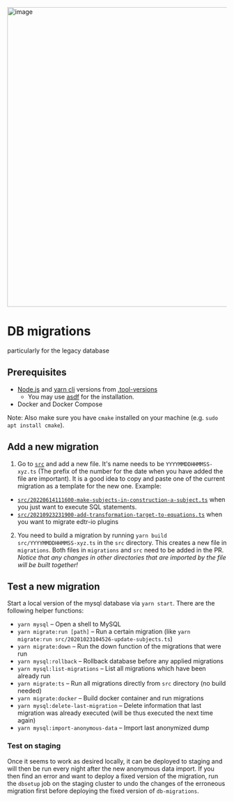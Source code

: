 <img width="688" alt="image" src="https://github.com/serlo/db-migrations/assets/1258870/e19d4bc1-977c-4327-ab06-7b187e4dc8ab">

# DB migrations

particularly for the legacy database

## Prerequisites

- [Node.js](https://nodejs.org/) and [yarn cli](https://yarnpkg.com/cli/)
  versions from [.tool-versions](.tool-versions)
  - You may use [asdf](https://asdf-vm.com/) for the installation.
- Docker and Docker Compose

Note: Also make sure you have `cmake` installed on your machine (e.g.
`sudo apt install cmake`).

## Add a new migration

1. Go to [`src`](./src) and add a new file. It's name needs to be
   `YYYYMMDDHHMMSS-xyz.ts` (The prefix of the number for the date when you have
   added the file are important). It is a good idea to copy and paste one of the
   current migration as a template for the new one. Example:

- [`src/20220614111600-make-subjects-in-construction-a-subject.ts`](./src/20220614111600-make-subjects-in-construction-a-subject.ts)
  when you just want to execute SQL statements.
- [`src/20210923231900-add-transformation-target-to-equations.ts`](./src/20210923231900-add-transformation-target-to-equations.ts)
  when you want to migrate edtr-io plugins

2. You need to build a migration by running
`yarn build src/YYYYMMDDHHMMSS-xyz.ts` in the `src` directory. This creates a
new file in `migrations`. Both files in `migrations` and `src` need to be added
in the PR. _Notice that any changes in other directories that are imported by
the file will be built together!_
<!-- TODO: in conception still in the new infrastructure.
   3. Update the version of the `serlo.org` server at
   `packages/public/server/package.json`. Deploy this version with the changes
   in the `migrations` package and the database migrations should take effect. -->

## Test a new migration

Start a local version of the mysql database via `yarn start`. There are the
following helper functions:

- `yarn mysql` – Open a shell to MySQL
- `yarn migrate:run [path]` – Run a certain migration (like
  `yarn migrate:run src/20201023104526-update-subjects.ts`)
- `yarn migrate:down` – Run the down function of the migrations that were run
- `yarn mysql:rollback` – Rollback database before any applied migrations
- `yarn mysql:list-migrations` – List all migrations which have been already run
- `yarn migrate:ts` – Run all migrations directly from `src` directory (no build
  needed)
- `yarn migrate:docker` – Build docker container and run migrations
- `yarn mysql:delete-last-migration` – Delete information that last migration
  was already executed (will be thus executed the next time again)
- `yarn mysql:import-anonymous-data` – Import last anonymized dump

### Test on staging

Once it seems to work as desired locally, it can be deployed to staging and will
then be run every night after the new anonymous data import. If you then find an
error and want to deploy a fixed version of the migration, run the `dbsetup` job
on the staging cluster to undo the changes of the erroneous migration first
before deploying the fixed version of `db-migrations`.
